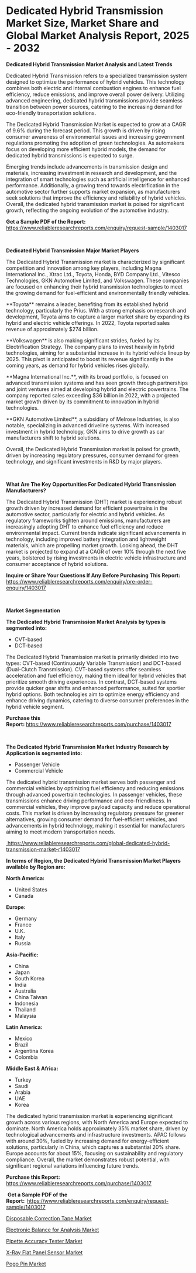 <p><h1>Dedicated Hybrid Transmission Market Size, Market Share and Global Market Analysis Report, 2025 - 2032</h1></p><p><strong>Dedicated Hybrid Transmission Market Analysis and Latest Trends</strong></p>
<p><p>Dedicated Hybrid Transmission refers to a specialized transmission system designed to optimize the performance of hybrid vehicles. This technology combines both electric and internal combustion engines to enhance fuel efficiency, reduce emissions, and improve overall power delivery. Utilizing advanced engineering, dedicated hybrid transmissions provide seamless transition between power sources, catering to the increasing demand for eco-friendly transportation solutions.</p><p>The Dedicated Hybrid Transmission Market is expected to grow at a CAGR of 9.6% during the forecast period. This growth is driven by rising consumer awareness of environmental issues and increasing government regulations promoting the adoption of green technologies. As automakers focus on developing more efficient hybrid models, the demand for dedicated hybrid transmissions is expected to surge. </p><p>Emerging trends include advancements in transmission design and materials, increasing investment in research and development, and the integration of smart technologies such as artificial intelligence for enhanced performance. Additionally, a growing trend towards electrification in the automotive sector further supports market expansion, as manufacturers seek solutions that improve the efficiency and reliability of hybrid vehicles. Overall, the dedicated hybrid transmission market is poised for significant growth, reflecting the ongoing evolution of the automotive industry.</p></p>
<p><strong>Get a Sample PDF of the Report:&nbsp;</strong> <a href="https://www.reliableresearchreports.com/enquiry/request-sample/1403017?utm_campaign=16&utm_medium=2&utm_source=Github&utm_content=ia&utm_term=12012025&utm_id=dedicated-hybrid-transmission">https://www.reliableresearchreports.com/enquiry/request-sample/1403017</a></p>
<p>&nbsp;</p>
<p><strong>Dedicated Hybrid Transmission Major Market Players</strong></p>
<p><p>The Dedicated Hybrid Transmission market is characterized by significant competition and innovation among key players, including Magna International Inc., Xtrac Ltd., Toyota, Honda, BYD Company Ltd., Vitesco Technologies, GKN Automotive Limited, and Volkswagen. These companies are focused on enhancing their hybrid transmission technologies to meet the growing demand for fuel-efficient and environmentally friendly vehicles.</p><p>**Toyota** remains a leader, benefiting from its established hybrid technology, particularly the Prius. With a strong emphasis on research and development, Toyota aims to capture a larger market share by expanding its hybrid and electric vehicle offerings. In 2022, Toyota reported sales revenue of approximately $274 billion.</p><p>**Volkswagen** is also making significant strides, fueled by its Electrification Strategy. The company plans to invest heavily in hybrid technologies, aiming for a substantial increase in its hybrid vehicle lineup by 2025. This pivot is anticipated to boost its revenue significantly in the coming years, as demand for hybrid vehicles rises globally.</p><p>**Magna International Inc.**, with its broad portfolio, is focused on advanced transmission systems and has seen growth through partnerships and joint ventures aimed at developing hybrid and electric powertrains. The company reported sales exceeding $36 billion in 2022, with a projected market growth driven by its commitment to innovation in hybrid technologies.</p><p>**GKN Automotive Limited**, a subsidiary of Melrose Industries, is also notable, specializing in advanced driveline systems. With increased investment in hybrid technology, GKN aims to drive growth as car manufacturers shift to hybrid solutions.</p><p>Overall, the Dedicated Hybrid Transmission market is poised for growth, driven by increasing regulatory pressures, consumer demand for green technology, and significant investments in R&D by major players.</p></p>
<p>&nbsp;</p>
<p><strong>What Are The Key Opportunities For Dedicated Hybrid Transmission Manufacturers?</strong></p>
<p><p>The Dedicated Hybrid Transmission (DHT) market is experiencing robust growth driven by increased demand for efficient powertrains in the automotive sector, particularly for electric and hybrid vehicles. As regulatory frameworks tighten around emissions, manufacturers are increasingly adopting DHT to enhance fuel efficiency and reduce environmental impact. Current trends indicate significant advancements in technology, including improved battery integration and lightweight materials, which are propelling market growth. Looking ahead, the DHT market is projected to expand at a CAGR of over 10% through the next five years, bolstered by rising investments in electric vehicle infrastructure and consumer acceptance of hybrid solutions.</p></p>
<p><strong>Inquire or Share Your Questions If Any Before Purchasing This Report:</strong> <a href="https://www.reliableresearchreports.com/enquiry/pre-order-enquiry/1403017?utm_campaign=16&utm_medium=2&utm_source=Github&utm_content=ia&utm_term=12012025&utm_id=dedicated-hybrid-transmission">https://www.reliableresearchreports.com/enquiry/pre-order-enquiry/1403017</a></p>
<p>&nbsp;</p>
<p><strong>Market Segmentation</strong></p>
<p><strong>The Dedicated Hybrid Transmission Market Analysis by types is segmented into:</strong></p>
<p><ul><li>CVT-based</li><li>DCT-based</li></ul></p>
<p><p>The Dedicated Hybrid Transmission market is primarily divided into two types: CVT-based (Continuously Variable Transmission) and DCT-based (Dual-Clutch Transmission). CVT-based systems offer seamless acceleration and fuel efficiency, making them ideal for hybrid vehicles that prioritize smooth driving experiences. In contrast, DCT-based systems provide quicker gear shifts and enhanced performance, suited for sportier hybrid options. Both technologies aim to optimize energy efficiency and enhance driving dynamics, catering to diverse consumer preferences in the hybrid vehicle segment.</p></p>
<p><strong>Purchase this Report:&nbsp;</strong><a href="https://www.reliableresearchreports.com/purchase/1403017?utm_campaign=16&utm_medium=2&utm_source=Github&utm_content=ia&utm_term=12012025&utm_id=dedicated-hybrid-transmission">https://www.reliableresearchreports.com/purchase/1403017</a></p>
<p>&nbsp;</p>
<p><strong>The Dedicated Hybrid Transmission Market Industry Research by Application is segmented into:</strong></p>
<p><ul><li>Passenger Vehicle</li><li>Commercial Vehicle</li></ul></p>
<p><p>The dedicated hybrid transmission market serves both passenger and commercial vehicles by optimizing fuel efficiency and reducing emissions through advanced powertrain technologies. In passenger vehicles, these transmissions enhance driving performance and eco-friendliness. In commercial vehicles, they improve payload capacity and reduce operational costs. This market is driven by increasing regulatory pressure for greener alternatives, growing consumer demand for fuel-efficient vehicles, and advancements in hybrid technology, making it essential for manufacturers aiming to meet modern transportation needs.</p></p>
<p><a href="https://www.reliableresearchreports.com/global-dedicated-hybrid-transmission-market-r1403017?utm_campaign=16&utm_medium=2&utm_source=Github&utm_content=ia&utm_term=12012025&utm_id=dedicated-hybrid-transmission">&nbsp;https://www.reliableresearchreports.com/global-dedicated-hybrid-transmission-market-r1403017</a></p>
<p><strong>In terms of Region, the Dedicated Hybrid Transmission Market Players available by Region are:</strong></p>
<p>
    <p> <strong> North America: </strong>
        <ul>
            <li>United States</li>
            <li>Canada</li>
        </ul>
        </p> 
    <p> <strong> Europe: </strong>
        <ul>
            <li>Germany</li>
            <li>France</li>
            <li>U.K.</li>
            <li>Italy</li>
            <li>Russia</li>
        </ul>
        </p> 
    <p> <strong> Asia-Pacific: </strong>
        <ul>
            <li>China</li>
            <li>Japan</li>
            <li>South Korea</li>
            <li>India</li>
            <li>Australia</li>
            <li>China Taiwan</li>
            <li>Indonesia</li>
            <li>Thailand</li>
            <li>Malaysia</li>
        </ul>
        </p> 
    <p> <strong> Latin America: </strong>
        <ul>
            <li>Mexico</li>
            <li>Brazil</li>
            <li>Argentina Korea</li>
            <li>Colombia</li>
        </ul>
        </p> 
    <p> <strong> Middle East & Africa: </strong>
        <ul>
            <li>Turkey</li>
            <li>Saudi</li>
            <li>Arabia</li>
            <li>UAE</li>
            <li>Korea</li>
        </ul>
    </p>
    </p>
<p><p>The dedicated hybrid transmission market is experiencing significant growth across various regions, with North America and Europe expected to dominate. North America holds approximately 35% market share, driven by technological advancements and infrastructure investments. APAC follows with around 30%, fueled by increasing demand for energy-efficient solutions, particularly in China, which captures a substantial 20% share. Europe accounts for about 15%, focusing on sustainability and regulatory compliance. Overall, the market demonstrates robust potential, with significant regional variations influencing future trends.</p></p>
<p><strong>Purchase this Report: </strong><a href="https://www.reliableresearchreports.com/purchase/1403017?utm_campaign=16&utm_medium=2&utm_source=Github&utm_content=ia&utm_term=12012025&utm_id=dedicated-hybrid-transmission">https://www.reliableresearchreports.com/purchase/1403017</a></p>
<p>&nbsp;<strong>Get a Sample PDF of the Report:&nbsp;&nbsp;</strong><a href="https://www.reliableresearchreports.com/enquiry/request-sample/1403017?utm_campaign=16&utm_medium=2&utm_source=Github&utm_content=ia&utm_term=12012025&utm_id=dedicated-hybrid-transmission">https://www.reliableresearchreports.com/enquiry/request-sample/1403017</a></p>
<p><strong></strong></p>
<p><p><a href="https://github.com/mezokathleen834/Market-Research-Report-List-1/blob/main/disposable-correction-tape-market.md?utm_campaign=16&utm_medium=2&utm_source=Github&utm_content=ia&utm_term=12012025&utm_id=dedicated-hybrid-transmission">Disposable Correction Tape Market</a></p><p><a href="https://github.com/jerhoskinson197676/Market-Research-Report-List-1/blob/main/electronic-balance-for-analysis-market.md?utm_campaign=16&utm_medium=2&utm_source=Github&utm_content=ia&utm_term=12012025&utm_id=dedicated-hybrid-transmission">Electronic Balance for Analysis Market</a></p><p><a href="https://github.com/norbeludie83/Market-Research-Report-List-1/blob/main/pipette-accuracy-tester-market.md?utm_campaign=16&utm_medium=2&utm_source=Github&utm_content=ia&utm_term=12012025&utm_id=dedicated-hybrid-transmission">Pipette Accuracy Tester Market</a></p><p><a href="https://github.com/JosephineMcguire65/Market-Research-Report-List-1/blob/main/x-ray-flat-panel-sensor-market.md?utm_campaign=16&utm_medium=2&utm_source=Github&utm_content=ia&utm_term=12012025&utm_id=dedicated-hybrid-transmission">X-Ray Flat Panel Sensor Market</a></p><p><a href="https://github.com/shirleenfraker87/Market-Research-Report-List-1/blob/main/pogo-pin-market.md?utm_campaign=16&utm_medium=2&utm_source=Github&utm_content=ia&utm_term=12012025&utm_id=dedicated-hybrid-transmission">Pogo Pin Market</a></p></p>